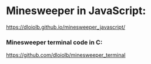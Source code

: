 # Minesweeper in JavaScript:
https://dloiolb.github.io/minesweeper_javascript/
### Minesweeper terminal code in C:
https://github.com/dloiolb/minesweeper_terminal